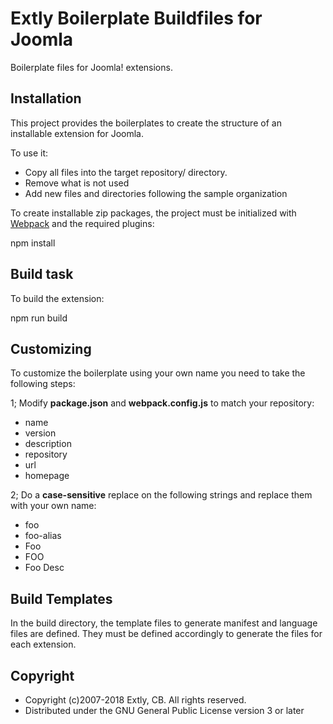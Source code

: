 # Extly Boilerplate Buildfiles for Joomla

Boilerplate files for Joomla! extensions.

## Installation

This project provides the boilerplates to create the structure of an installable extension for Joomla.

To use it:

- Copy all files into the target repository/ directory.
- Remove what is not used
- Add new files and directories following the sample organization

To create installable zip packages, the project must be initialized with [Webpack](https://webpack.js.org/) and the required plugins:

  npm install

## Build task

To build the extension:

  npm run build

## Customizing

To customize the boilerplate using your own name you need to take the following steps:

1; Modify **package.json** and **webpack.config.js** to match your repository:

- name
- version
- description
- repository
- url
- homepage

2; Do a **case-sensitive** replace on the following strings and replace them with your own name:

- foo
- foo-alias
- Foo
- FOO
- Foo Desc

## Build Templates

In the build directory, the template files to generate manifest and language files are defined. They must be defined accordingly to generate the files for each extension.

## Copyright

- Copyright (c)2007-2018 Extly, CB. All rights reserved.
- Distributed under the GNU General Public License version 3 or later
